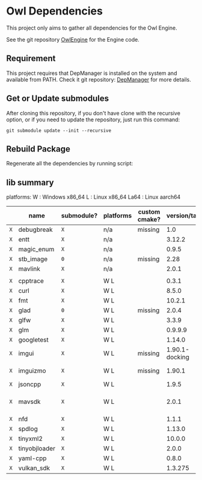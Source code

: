 # Owl Dependencies

This project only aims to gather all dependencies for the Owl Engine.

See the git repository [OwlEngine](https://github.com/Silmaen/Owl) for the Engine code.

## Requirement

This project requires that DepManager is installed on the system and available
from PATH. Check it git repository: [DepManager](https://github.com/Silmaen/DepManager)
for more details.

## Get or Update submodules

After cloning this repository, if you don't have clone with the recursive option,
or if you need to update the repository, just run this command:

`git submodule update --init --recursive`

## Rebuild Package

Regenerate all the dependencies by running script:

## lib summary

platforms:
W : Windows x86_64
L : Linux x86_64
La64 : Linux aarch64

|     | name          | submodule? | platforms | custom cmake? | version/tag    | dependency                    | link                                                        |
|-----|---------------|------------|-----------|---------------|----------------|-------------------------------|-------------------------------------------------------------|
| `X` | debugbreak    | `X`        | n/a       | missing       | 1.0            |                               | [github](https://github.com/scottt/debugbreak)              |
| `X` | entt          | `X`        | n/a       |               | 3.12.2         |                               | [github](https://github.com/skypjack/entt)                  |
| `X` | magic_enum    | `X`        | n/a       |               | 0.9.5          |                               | [github](https://github.com/Neargye/magic_enum)             |
| `X` | stb_image     | `0`        | n/a       | missing       | 2.28           |                               | [github](https://github.com/nothings/stb)                   |
| `X` | mavlink       | `X`        | n/a       |               | 2.0.1          |                               | [github](https://github.com/mavlink/mavlink)                |
|     |               |            |           |               |                |                               |                                                             |
| `X` | cpptrace      | `X`        | W L       |               | 0.3.1          |                               | [github](https://github.com/jeremy-rifkin/cpptrace)         |
| `X` | curl          | `X`        | W L       |               | 8.5.0          |                               | [github](https://github.com/curl/curl)                      |
| `X` | fmt           | `X`        | W L       |               | 10.2.1         |                               | [github](https://github.com/fmtlib/fmt)                     |
| `X` | glad          | `0`        | W L       | missing       | 2.0.4          |                               | [glad](https://glad.dav1d.de/)                              |
| `X` | glfw          | `X`        | W L       |               | 3.3.9          |                               | [github](https://github.com/glfw/glfw)                      |
| `X` | glm           | `X`        | W L       |               | 0.9.9.9        |                               | [github](https://github.com/g-truc/glm)                     |
| `X` | googletest    | `X`        | W L       |               | 1.14.0         |                               | [github](https://github.com/google/googletest)              |
| `X` | imgui         | `X`        | W L       | missing       | 1.90.1-docking | glfw vulkan_sdk               | [github](https://github.com/ocornut/imgui)                  |
| `X` | imguizmo      | `X`        | W L       | missing       | 1.90.1         | imgui vulkan_sdk              | [github](https://github.com/CedricGuillemet/ImGuizmo)       |
| `X` | jsoncpp       | `X`        | W L       |               | 1.9.5          |                               | [github](https://github.com/open-source-parsers/jsoncpp)    |
| `X` | mavsdk        | `X`        | W L       |               | 2.0.1          | jsoncpp tinyxml2 curl mavlink | [github](https://github.com/mavlink/MAVSDK)                 |
| `X` | nfd           | `X`        | W L       |               | 1.1.1          |                               | [github](https://github.com/btzy/nativefiledialog-extended) |
| `X` | spdlog        | `X`        | W L       |               | 1.13.0         | fmt                           | [github](https://github.com/gabime/spdlog)                  |
| `X` | tinyxml2      | `X`        | W L       |               | 10.0.0         |                               | [github](https://github.com/leethomason/tinyxml2)           |
| `X` | tinyobjloader | `X`        | W L       |               | 2.0.0          |                               | [github](https://github.com/tinyobjloader/tinyobjloader)    |
| `X` | yaml-cpp      | `X`        | W L       |               | 0.8.0          |                               | [github](https://github.com/jbeder/yaml-cpp)                |
| `X` | vulkan_sdk    | `X`        | W L       |               | 1.3.275        |                               | [github](https://github.com/KhronosGroup/Vulkan-Loader)     |

